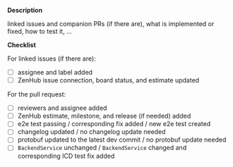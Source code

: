 **Description**

linked issues and companion PRs (if there are), what is implemented or fixed, how to test it, …

**Checklist**

For linked issues (if there are):
- [ ] assignee and label added
- [ ] ZenHub issue connection, board status, and estimate updated

For the pull request:
- [ ] reviewers and assignee added
- [ ] ZenHub estimate, milestone, and release (if needed) added
- [ ] e2e test passing / corresponding fix added / new e2e test created
- [ ] changelog updated / no changelog update needed
- [ ] protobuf updated to the latest dev commit / no protobuf update needed
- [ ] `BackendService` unchanged / `BackendService` changed and corresponding ICD test fix added
